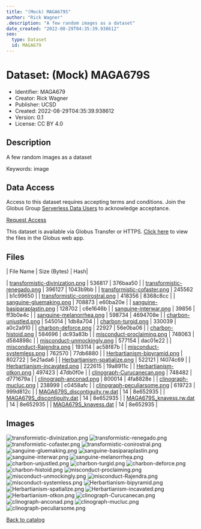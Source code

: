 ```yaml
---
title: "(Mock) MAGA679S"
author: "Rick Wagner"
.description: "A few random images as a dataset"
date_created: "2022-08-29T04:35:39.938612"
seo:
  type: Dataset
  id: MAGA679
---
```

# Dataset: (Mock) MAGA679S
- Identifier: MAGA679
- Creator: Rick Wagner
- Publisher: UCSD
- Created: 2022-08-29T04:35:39.938612
- Version: 0.1
- License: CC BY 4.0
## Description
A few random images as a dataset

Keywords: image
## Data Access
Access to this dataset requires accepting terms and conditions. Join the Globus Group [Serverless Data Users](260da91f-3496-11ed-b941-972795fc9504) to acknowledge acceptance.

[Request Access](https://app.globus.org/groups/260da91f-3496-11ed-b941-972795fc9504/join)

This dataset is available via Globus Transfer or HTTPS.
[Click here](https://app.globus.org/file-manager?origin_id=6528bad5-bc02-497d-8a4f-a38547d0e72a&origin_path=/serverless/allusers/MAGA679/) to view the files in the Globus web app.
## Files
 | File Name | Size (Bytes) | Hash|
 
 | [transformistic-divinization.png](https://g-b0978f.0ed28.75bc.data.globus.org/serverless/allusers/MAGA679/transformistic-divinization.png) | 536817 | 376baa50 |
 | [transformistic-renegado.png](https://g-b0978f.0ed28.75bc.data.globus.org/serverless/allusers/MAGA679/transformistic-renegado.png) | 396127 | 1043b9bb |
 | [transformistic-cofaster.png](https://g-b0978f.0ed28.75bc.data.globus.org/serverless/allusers/MAGA679/transformistic-cofaster.png) | 245562 | b1c99650 |
 | [transformistic-conirostral.png](https://g-b0978f.0ed28.75bc.data.globus.org/serverless/allusers/MAGA679/transformistic-conirostral.png) | 418356 | 8368c8cc |
 | [sanguine-gluemaking.png](https://g-b0978f.0ed28.75bc.data.globus.org/serverless/allusers/MAGA679/sanguine-gluemaking.png) | 708873 | e60ba20e |
 | [sanguine-basiparaplastin.png](https://g-b0978f.0ed28.75bc.data.globus.org/serverless/allusers/MAGA679/sanguine-basiparaplastin.png) | 128702 | c6e1646b |
 | [sanguine-interwar.png](https://g-b0978f.0ed28.75bc.data.globus.org/serverless/allusers/MAGA679/sanguine-interwar.png) | 39856 | ff3b0e4c |
 | [sanguine-melanorrhea.png](https://g-b0978f.0ed28.75bc.data.globus.org/serverless/allusers/MAGA679/sanguine-melanorrhea.png) | 598734 | 4694708e |
 | [charbon-unjustled.png](https://g-b0978f.0ed28.75bc.data.globus.org/serverless/allusers/MAGA679/charbon-unjustled.png) | 545014 | 1db8a704 |
 | [charbon-turgid.png](https://g-b0978f.0ed28.75bc.data.globus.org/serverless/allusers/MAGA679/charbon-turgid.png) | 330039 | a0c2a910 |
 | [charbon-deforce.png](https://g-b0978f.0ed28.75bc.data.globus.org/serverless/allusers/MAGA679/charbon-deforce.png) | 22927 | 56e0ba06 |
 | [charbon-histoid.png](https://g-b0978f.0ed28.75bc.data.globus.org/serverless/allusers/MAGA679/charbon-histoid.png) | 584696 | dc93a83b |
 | [misconduct-proclaiming.png](https://g-b0978f.0ed28.75bc.data.globus.org/serverless/allusers/MAGA679/misconduct-proclaiming.png) | 748063 | d584898c |
 | [misconduct-unmockingly.png](https://g-b0978f.0ed28.75bc.data.globus.org/serverless/allusers/MAGA679/misconduct-unmockingly.png) | 577154 | dac01e22 |
 | [misconduct-Rajendra.png](https://g-b0978f.0ed28.75bc.data.globus.org/serverless/allusers/MAGA679/misconduct-Rajendra.png) | 193114 | ac58f87b |
 | [misconduct-systemless.png](https://g-b0978f.0ed28.75bc.data.globus.org/serverless/allusers/MAGA679/misconduct-systemless.png) | 762570 | 77db6880 |
 | [Herbartianism-bipyramid.png](https://g-b0978f.0ed28.75bc.data.globus.org/serverless/allusers/MAGA679/Herbartianism-bipyramid.png) | 802722 | 5e21ada6 |
 | [Herbartianism-spatialize.png](https://g-b0978f.0ed28.75bc.data.globus.org/serverless/allusers/MAGA679/Herbartianism-spatialize.png) | 522121 | f4074c69 |
 | [Herbartianism-incavated.png](https://g-b0978f.0ed28.75bc.data.globus.org/serverless/allusers/MAGA679/Herbartianism-incavated.png) | 222615 | 19a8911c |
 | [Herbartianism-otkon.png](https://g-b0978f.0ed28.75bc.data.globus.org/serverless/allusers/MAGA679/Herbartianism-otkon.png) | 497423 | 47db0f0e |
 | [clinograph-Curucanecan.png](https://g-b0978f.0ed28.75bc.data.globus.org/serverless/allusers/MAGA679/clinograph-Curucanecan.png) | 748482 | d771679a |
 | [clinograph-anconad.png](https://g-b0978f.0ed28.75bc.data.globus.org/serverless/allusers/MAGA679/clinograph-anconad.png) | 800014 | 4fa8828e |
 | [clinograph-mucluc.png](https://g-b0978f.0ed28.75bc.data.globus.org/serverless/allusers/MAGA679/clinograph-mucluc.png) | 238999 | c0458afc |
 | [clinograph-peculiarsome.png](https://g-b0978f.0ed28.75bc.data.globus.org/serverless/allusers/MAGA679/clinograph-peculiarsome.png) | 619723 | 999d812c |
 | [MAGA679S_discontiguity.rw.dat](https://g-b0978f.0ed28.75bc.data.globus.org/serverless/allusers/MAGA679/MAGA679S_discontiguity.rw.dat) | 14 | 8e652935 |
 | [MAGA679S_discontiguity.dat](https://g-b0978f.0ed28.75bc.data.globus.org/serverless/allusers/MAGA679/MAGA679S_discontiguity.dat) | 14 | 8e652935 |
 | [MAGA679S_knavess.rw.dat](https://g-b0978f.0ed28.75bc.data.globus.org/serverless/allusers/MAGA679/MAGA679S_knavess.rw.dat) | 14 | 8e652935 |
 | [MAGA679S_knavess.dat](https://g-b0978f.0ed28.75bc.data.globus.org/serverless/allusers/MAGA679/MAGA679S_knavess.dat) | 14 | 8e652935 |
## Images
![transformistic-divinization.png](https://g-b0978f.0ed28.75bc.data.globus.org/serverless/allusers/MAGA679/transformistic-divinization.png) ![transformistic-renegado.png](https://g-b0978f.0ed28.75bc.data.globus.org/serverless/allusers/MAGA679/transformistic-renegado.png) ![transformistic-cofaster.png](https://g-b0978f.0ed28.75bc.data.globus.org/serverless/allusers/MAGA679/transformistic-cofaster.png) ![transformistic-conirostral.png](https://g-b0978f.0ed28.75bc.data.globus.org/serverless/allusers/MAGA679/transformistic-conirostral.png) ![sanguine-gluemaking.png](https://g-b0978f.0ed28.75bc.data.globus.org/serverless/allusers/MAGA679/sanguine-gluemaking.png) ![sanguine-basiparaplastin.png](https://g-b0978f.0ed28.75bc.data.globus.org/serverless/allusers/MAGA679/sanguine-basiparaplastin.png) ![sanguine-interwar.png](https://g-b0978f.0ed28.75bc.data.globus.org/serverless/allusers/MAGA679/sanguine-interwar.png) ![sanguine-melanorrhea.png](https://g-b0978f.0ed28.75bc.data.globus.org/serverless/allusers/MAGA679/sanguine-melanorrhea.png) ![charbon-unjustled.png](https://g-b0978f.0ed28.75bc.data.globus.org/serverless/allusers/MAGA679/charbon-unjustled.png) ![charbon-turgid.png](https://g-b0978f.0ed28.75bc.data.globus.org/serverless/allusers/MAGA679/charbon-turgid.png) ![charbon-deforce.png](https://g-b0978f.0ed28.75bc.data.globus.org/serverless/allusers/MAGA679/charbon-deforce.png) ![charbon-histoid.png](https://g-b0978f.0ed28.75bc.data.globus.org/serverless/allusers/MAGA679/charbon-histoid.png) ![misconduct-proclaiming.png](https://g-b0978f.0ed28.75bc.data.globus.org/serverless/allusers/MAGA679/misconduct-proclaiming.png) ![misconduct-unmockingly.png](https://g-b0978f.0ed28.75bc.data.globus.org/serverless/allusers/MAGA679/misconduct-unmockingly.png) ![misconduct-Rajendra.png](https://g-b0978f.0ed28.75bc.data.globus.org/serverless/allusers/MAGA679/misconduct-Rajendra.png) ![misconduct-systemless.png](https://g-b0978f.0ed28.75bc.data.globus.org/serverless/allusers/MAGA679/misconduct-systemless.png) ![Herbartianism-bipyramid.png](https://g-b0978f.0ed28.75bc.data.globus.org/serverless/allusers/MAGA679/Herbartianism-bipyramid.png) ![Herbartianism-spatialize.png](https://g-b0978f.0ed28.75bc.data.globus.org/serverless/allusers/MAGA679/Herbartianism-spatialize.png) ![Herbartianism-incavated.png](https://g-b0978f.0ed28.75bc.data.globus.org/serverless/allusers/MAGA679/Herbartianism-incavated.png) ![Herbartianism-otkon.png](https://g-b0978f.0ed28.75bc.data.globus.org/serverless/allusers/MAGA679/Herbartianism-otkon.png) ![clinograph-Curucanecan.png](https://g-b0978f.0ed28.75bc.data.globus.org/serverless/allusers/MAGA679/clinograph-Curucanecan.png) ![clinograph-anconad.png](https://g-b0978f.0ed28.75bc.data.globus.org/serverless/allusers/MAGA679/clinograph-anconad.png) ![clinograph-mucluc.png](https://g-b0978f.0ed28.75bc.data.globus.org/serverless/allusers/MAGA679/clinograph-mucluc.png) ![clinograph-peculiarsome.png](https://g-b0978f.0ed28.75bc.data.globus.org/serverless/allusers/MAGA679/clinograph-peculiarsome.png) 

[Back to catalog](../)

